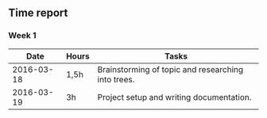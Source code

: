 ##  Time report

### Week 1

Date       | Hours| Tasks |
-----------|------|--------|
2016-03-18 | 1,5h | Brainstorming of topic and researching into trees.|
2016-03-19 | 3h   | Project setup and writing documentation. |

